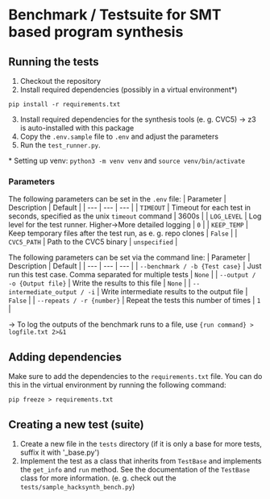# Benchmark / Testsuite for SMT based program synthesis



## Running the tests

1. Checkout the repository
2. Install required dependencies (possibly in a virtual environment*)
```
pip install -r requirements.txt
```
3. Install required dependencies for the synthesis tools (e. g. CVC5) -> z3 is auto-installed with this package
4. Copy the `.env.sample` file to `.env` and adjust the parameters
5. Run the `test_runner.py`.

\* Setting up venv: `python3 -m venv venv` and `source venv/bin/activate`

### Parameters

The following parameters can be set in the `.env` file:
| Parameter | Description | Default |
| --- | --- | --- |
| `TIMEOUT` | Timeout for each test in seconds, specified as the unix `timeout` command  | 3600s |
| `LOG_LEVEL` | Log level for the test runner. Higher->More detailed logging | `0` |
| `KEEP_TEMP` | Keep temporary files after the test run, as e. g. repo clones | `False` |
| `CVC5_PATH` | Path to the CVC5 binary | `unspecified` |

The following parameters can be set via the command line:
| Parameter | Description | Default |
| --- | --- | --- |
| `--benchmark / -b {Test case}` | Just run this test case. Comma separated for multiple tests  | `None` |
| `--output / -o {Output file}` | Write the results to this file | `None` |
| `--intermediate_output / -i` | Write intermediate results to the output file | `False` |
| `--repeats / -r {number}` | Repeat the tests this number of times | `1` |

-> To log the outputs of the benchmark runs to a file, use `{run command} > logfile.txt 2>&1`

## Adding dependencies

Make sure to add the dependencies to the `requirements.txt` file. You can do this in the virtual environment by running the following command:

```
pip freeze > requirements.txt
```


## Creating a new test (suite)
1. Create a new file in the `tests` directory (if it is only a base for more tests, suffix it with '_base.py')
2. Implement the test as a class that inherits from `TestBase` and implements the `get_info` and `run` method. See the documentation of the `TestBase` class for more information. (e. g. check out the `tests/sample_hacksynth_bench.py`)
